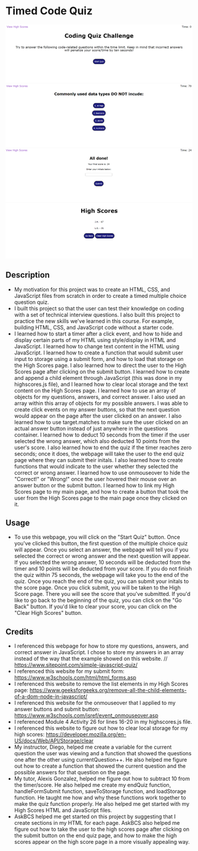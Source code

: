 # Timed Code Quiz

![Alt text](assets/images/intro-page.png) 
![Alt text](assets/images/questions-page.png)
![Alt text](assets/images/end-quiz-page.png)
![Alt text](assets/images/high-scores-page.png)

## Description

- My motivation for this project was to create an HTML, CSS, and JavaScript files from scratch in order to create a timed multiple choice question quiz. 
- I built this project so that the user can test their knowledge on coding with a set of technical interview questions. I also built this project to practice the new skills we've learned in this course. For example, building HTML, CSS, and JavaScript code without a starter code. 
- I learned how to start a timer after a click event, and how to hide and display certain parts of my HTML using style/display in HTML and JavaScript. I learned how to change text content in the HTML using JavaScript. I learned how to create a function that would submit user input to storage using a submit form, and how to load that storage on the High Scores page. I also learned how to direct the user to the High Scores page after clicking on the submit button. I learned how to create and append a child element through JavaScript (this was done in my highscores.js file), and I learned how to clear local storage and the text content on the High Scores page. I learned how to use an array of objects for my questions, answers, and correct answer. I also used an array within this array of objects for my possible answers. I was able to create click events on my answer buttons, so that the next question would appear on the page after the user clicked on an answer. I also learned how to use target.matches to make sure the user clicked on an actual answer button instead of just anywhere in the questions container. I learned how to deduct 10 seconds from the timer if the user selected the wrong answer, which also deducted 10 points from the user's score. I also learned how to end the quiz if the timer reaches zero seconds; once it does, the webpage will take the user to the end quiz page where they can submit their initals. I also learned how to create functions that would indicate to the user whether they selected the correct or wrong answer. I learned how to use onmouseover to hide the "Correct!" or "Wrong!" once the user hovered their mouse over an answer button or the submit button. I learned how to link my High Scores page to my main page, and how to create a button that took the user from the High Scores page to the main page once they clicked on it. 

## Usage

- To use this webpage, you will click on the "Start Quiz" button. Once you've clicked this button, the first question of the multiple choice quiz will appear. Once you select an answer, the webpage will tell you if you selected the correct or wrong answer and the next question will appear. If you selected the wrong answer, 10 seconds will be deducted from the timer and 10 points will be deducted from your score. If you do not finish the quiz within 75 seconds, the webpage will take you to the end of the quiz. Once you reach the end of the quiz, you can submit your initals to the score page. Once you click submit, you will be taken to the High Score page. There you will see the score that you've submitted. If you'd like to go back to the beginning of the quiz, you can click on the "Go Back" button. If you'd like to clear your score, you can click on the "Clear High Scores" button. 
  
## Credits

- I referenced this webpage for how to store my questions, answers, and correct answer in JavaScript. I chose to store my answers in an array instead of the way that the example showed on this website. // https://www.sitepoint.com/simple-javascript-quiz/ 
- I referenced this website for my submit form: https://www.w3schools.com/html/html_forms.asp
- I referenced this website to remove the list elements in my High Scores page: https://www.geeksforgeeks.org/remove-all-the-child-elements-of-a-dom-node-in-javascript/
- I referenced this website for the onmouseover that I applied to my answer buttons and submit button: https://www.w3schools.com/jsref/event_onmouseover.asp
- I referenced Module 4 Activity 26 for lines 16-20 in my highscores.js file. 
- I referenced this website to figure out how to clear local storage for my high scores: https://developer.mozilla.org/en-US/docs/Web/API/Storage/clear
- My instructor, Diego, helped me create a variable for the current question the user was viewing and a function that showed the questions one after the other using currentQuestion++. He also helped me figure out how to create a function that showed the current question and the possible answers for that question on the page. 
- My tutor, Alexis Gonzalez, helped me figure out how to subtract 10 from the timer/score. He also helped me create my endQuiz function, handleFormSubmit function, saveToStorage function, and loadStorage function. He taught me how and why these functions work together to make the quiz function properly. He also helped me get started with my High Scores HTML and JavaScript files. 
- AskBCS helped me get started on this project by suggesting that I create sections in my HTML for each page. AskBCS also helped me figure out how to take the user to the high scores page after clicking on the submit button on the end quiz page, and how to make the high scores appear on the high score page in a more visually appealing way. 